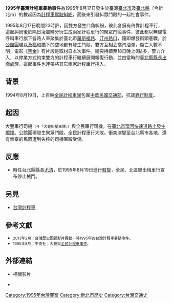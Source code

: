 **1995年臺灣計程車暴動事件**為1995年8月17日發生於臺灣[臺北市](../Page/臺北市.md "wikilink")及[臺北縣](https://zh.wikipedia.org/wiki/臺北縣 "wikilink")（今新北市）的數起因為[計程車駕駛糾紛](../Page/台灣計程車.md "wikilink")，而後來引發糾眾鬥毆的一起社會事件。

1995年8月17日晚間23時許，因雙方發生口角糾紛，彼此各擁有倚靠計程車行，這起糾紛後於隔日凌晨時分衍生成兩家計程車行的聚眾鬥毆事件，彼此都以無線電呼叫車行旗下各路人車聚集於臺北市[羅斯福路](https://zh.wikipedia.org/wiki/羅斯福路 "wikilink")、[汀州路口](https://zh.wikipedia.org/wiki/汀州路 "wikilink")，隨即爆發街頭巷戰。於[公館圓環以及](https://zh.wikipedia.org/wiki/公館_\(台北市\) "wikilink")[福和橋](../Page/福和橋.md "wikilink")下的空地都有發生鬥毆，雙方互相丟擲汽油彈，傷亡人數不明，電影《[黑金](https://zh.wikipedia.org/wiki/黑金 "wikilink")》有片段是取材自本次事件。衝突持續至18日晚上8點多，警力介入，以停業方式約束雙方的計程車行繼續展開報復行動，並由當時的[臺北縣縣長出面處理](https://zh.wikipedia.org/wiki/臺北縣縣長 "wikilink")，這起事件也連帶將其它兩家計程車行捲入。

## 背景

1994年8月19日，上百輛[全民計程車隊](../Page/全民計程車隊.md "wikilink")包圍[中華民國交通部](../Page/中華民國交通部.md "wikilink")，抗議[靠行制度](https://zh.wikipedia.org/wiki/靠行制度 "wikilink")。

## 起因

大豐車行司機<small>（今「大豐衛星車隊」）</small>與全民車行司機，在[臺北市](../Page/臺北市.md "wikilink")[環河快速道路上發生擦撞](../Page/環河南北路_\(台北市\).md "wikilink")。公館圓環發生聚眾鬥­毆，全民計程車行大敗。衝突演變至台北縣市各地，還有無辜的民眾遭到失控的司機圍­毆受傷。

## 反應

  - 時任台北縣縣長[尤清](../Page/尤清.md "wikilink")，於1995年8月19日進行[斡旋](https://zh.wikipedia.org/wiki/斡旋 "wikilink")，全民、北區聯出租車行宣布停止械鬥。

## 另見

  - [台灣計程車](../Page/台灣計程車.md "wikilink")

## 參考文獻

  - <span style="font-size:smaller;">2013年2月；台灣歷史回顧影片轟動一時1995年的台灣計程車暴動事件。</span>
  - <span style="font-size:smaller;">1995年8月；中央社；大豐與[全民計程車事件](https://zh.wikipedia.org/wiki/全民計程車 "wikilink")。</span>

## 外部連結

  - 相關影片

<!-- end list -->

  -
[Category:1995年台灣罪案](https://zh.wikipedia.org/wiki/Category:1995年台灣罪案 "wikilink")
[Category:新北市歷史](https://zh.wikipedia.org/wiki/Category:新北市歷史 "wikilink")
[Category:台灣交通史](https://zh.wikipedia.org/wiki/Category:台灣交通史 "wikilink")
